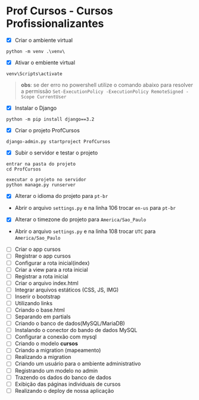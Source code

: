 # Prof Cursos - Cursos Profissionalizantes
- [X] Criar o ambiente virtual
```
python -m venv .\venv\
```
- [X] Ativar  o embiente virtual
```
venv\Scripts\activate
```
> **obs**: se der erro no powershell utilize o comando abaixo para resolver a permissão `Set-ExecutionPolicy -ExecutionPolicy RemoteSigned -Scope CurrentUser`
- [X] Instalar o Django
```
python -m pip install django==3.2
```
- [X] Criar o projeto ProfCursos
```
django-admin.py startproject ProfCursos
```
- [X] Subir o servidor e testar o projeto
```
entrar na pasta do projeto
cd ProfCursos

executar o projeto no servidor
python manage.py runserver
```
- [X] Alterar o idioma do projeto para `pt-br`
- Abrir o arquivo `settings.py` e na linha 106 trocar `en-us` para `pt-br`
- [X] Alterar o timezone do projeto para `America/Sao_Paulo`
- Abrir o arquivo `settings.py` e na linha 108 trocar `UTC` para `America/Sao_Paulo`
- [ ] Criar o app cursos
- [ ] Registrar o app cursos
- [ ] Configurar a rota inicial(index)
- [ ] Criar a view para a rota inicial
- [ ] Registrar a rota inicial
- [ ] Criar o arquivo index.html
- [ ] Integrar arquivos estáticos (CSS, JS, IMG)
- [ ] Inserir o bootstrap
- [ ] Utilizando links
- [ ] Criando o base.html
- [ ] Separando em partials
- [ ] Criando o banco de dados(MySQL/MariaDB)
- [ ] Instalando o conector do bando de dados MySQL
- [ ] Configurar a conexão com mysql
- [ ] Criando o modelo **cursos**
- [ ] Criando a migration (mapeamento)
- [ ] Realizando a migration
- [ ] Criando um usuário para o ambiente administrativo
- [ ] Registrando um modelo no admin
- [ ] Trazendo os dados do banco de dados
- [ ] Exibição das páginas individuais de cursos
- [ ] Realizando o deploy de nossa aplicação